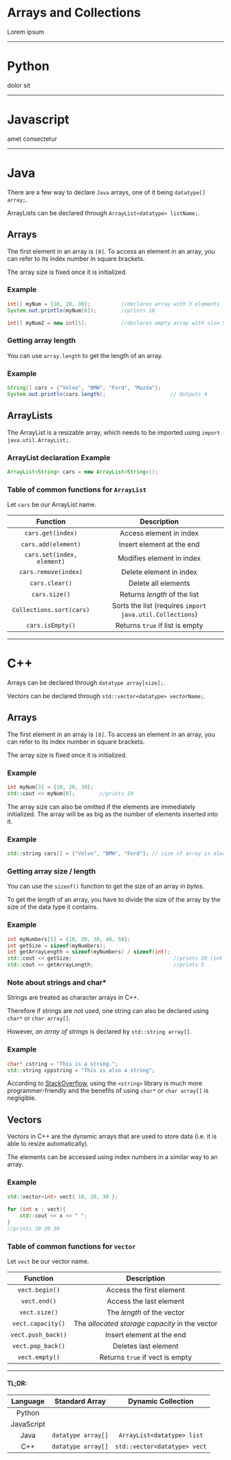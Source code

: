 # Arrays and Collections

Lorem ipsum

---

# Python

dolor sit

---

# Javascript

amet consectetur

---

# Java

There are a few way to declare `Java` arrays, one of it being `datatype[] array;`.

ArrayLists can be declared through `ArrayList<datatype> listName;`.

## Arrays

The first element in an array is `[0]`. To access an element in an array, you can refer to its index number in square brackets.

The array size is fixed once it is initialized.

### Example

```java
int[] myNum = {10, 20, 30};          //declares array with 3 elements
System.out.println(myNum[0]);        //prints 10

int[] myNum2 = new int[5];           //declares empty array with size 5
```

### Getting array length

You can use `array.length` to get the length of an array.

### Example

```java
String[] cars = {"Volvo", "BMW", "Ford", "Mazda"};
System.out.println(cars.length);                     // Outputs 4
```

## ArrayLists

The ArrayList is a resizable array, which needs to be imported using `import java.util.ArrayList;`.

### ArrayList declaration Example

```java
ArrayList<String> cars = new ArrayList<String>();
```

### Table of common functions for `ArrayList`

Let `cars` be our ArrayList name.

| Function | Description |
| :---: | :---: |
| `cars.get(index)` | Access element in index |
| `cars.add(element)` | Insert element at the end |
| `cars.set(index, element)` | Modifies element in index |
| `cars.remove(index)` | Delete element in index |
| `cars.clear()` | Delete all elements |
| `cars.size()` | Returns *length* of the list |
| `Collections.sort(cars)` | Sorts the list (requires `import java.util.Collections`) |
| `cars.isEmpty()` | Returns `true` if list is empty |

---

# C++

Arrays can be declared through `datatype array[size];`.

Vectors can be declared through `std::vector<datatype> vectorName;`.

## Arrays

The first element in an array is `[0]`. To access an element in an array, you can refer to its index number in square brackets.

The array size is fixed once it is initialized.

### Example

```c++
int myNum[3] = {10, 20, 30};
std::cout << myNum[0];        //prints 10
```

The array size can also be omitted if the elements are immediately initialized. The array will be as big as the number of elements inserted into it.

### Example

```c++
std::string cars[] = {"Volvo", "BMW", "Ford"}; // size of array is always 3
```

### Getting array size / length

You can use the `sizeof()` function to get the size of an array *in bytes*.

To get the *length* of an array, you have to divide the size of the array by the size of the data type it contains.

### Example

```c++
int myNumbers[5] = {10, 20, 30, 40, 50};
int getSize = sizeof(myNumbers);
int getArrayLength = sizeof(myNumbers) / sizeof(int);
std::cout << getSize;                                 //prints 20 (int uses 4 bytes)
std::cout << getArrayLength;                          //prints 5
```

### Note about strings and char*

Strings are treated as character arrays in C++.

Therefore if strings are not used, one string can also be declared using `char*` or `char array[]`.

However, *an array of strings* is declared by `std::string array[]`.

### Example

```c++
char* cstring = "This is a string.";
std::string cppstring = "This is also a string";
```

According to [StackOverflow](https://stackoverflow.com/questions/1287306/difference-between-string-and-char-types-in-c#:~:text=In%20C%20and%20C%2B%2B,know%20their%20length%20without%20counting),
using the `<string>` library is much more programmer-friendly and the benefits of using `char*` or `char array[]` is negligible.

## Vectors

Vectors in C++ are the dynamic arrays that are used to store data (i.e. it is able to resize automatically).

The elements can be accessed using index numbers in a similar way to an array.

### Example

```c++
std::vector<int> vect{ 10, 20, 30 };
 
for (int x : vect){
    std::cout << x << " ";
}
//prints 10 20 30
```

### Table of common functions for `vector`

Let `vect` be our vector name.

| Function | Description |
| :---: | :---: |
| `vect.begin()` | Access the first element |
| `vect.end()` | Access the last element |
| `vect.size()` | The *length* of the vector |
| `vect.capacity()` | The *allocated storage capacity* in the vector |
| `vect.push_back()` | Insert element at the end |
| `vect.pop_back()` | Deletes last element |
| `vect.empty()` | Returns `true` if vect is empty |

---

#### TL;DR:

| Language | Standard Array | Dynamic Collection |
| :---: | :---: | :---: | 
| Python |  |  |
| JavaScript |  |  |
| Java | `datatype array[]` | `ArrayList<datatype> list` |
| C++ | `datatype array[]` | `std::vector<datatype> vect` |
